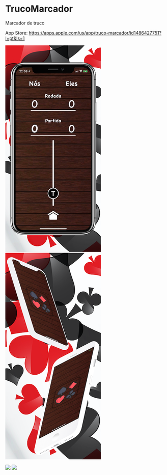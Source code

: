 # TrucoMarcador

Marcador de truco

App Store: https://apps.apple.com/us/app/truco-marcador/id1486427751?l=pt&ls=1

![screen1](https://github.com/JoaoFloresDev/TrucoMarcador/blob/master/screen1.png) ![screen2](https://github.com/JoaoFloresDev/TrucoMarcador/blob/master/screen2.png)

<img src="image1.png" width="425"/> <img src="image2.png" width="425"/> 

